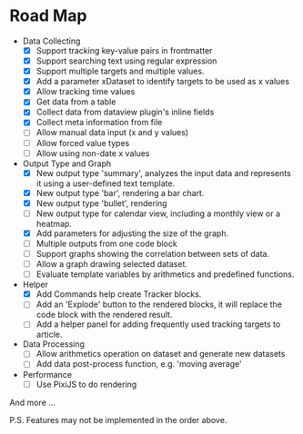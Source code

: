 # Road Map

- Data Collecting
    - [x] Support tracking key-value pairs in frontmatter
    - [x] Support searching text using regular expression
    - [x] Support multiple targets and multiple values.
    - [x] Add a parameter xDataset to identify targets to be used as x values
    - [x] Allow tracking time values
    - [x] Get data from a table
    - [x] Collect data from dataview plugin's inline fields
    - [x] Collect meta information from file
    - [ ] Allow manual data input (x and y values)
    - [ ] Allow forced value types
    - [ ] Allow using non-date x values
- Output Type and Graph
    - [x] New output type 'summary', analyzes the input data and represents it using a user-defined text template.
    - [x] New output type 'bar', rendering a bar chart.
    - [x] New output type 'bullet', rendering
    - [ ] New output type for calendar view, including a monthly view or a heatmap.
    - [x] Add parameters for adjusting the size of the graph.
    - [ ] Multiple outputs from one code block
    - [ ] Support graphs showing the correlation between sets of data.
    - [ ] Allow a graph drawing selected dataset.
    - [ ] Evaluate template variables by arithmetics and predefined functions.
- Helper
    - [x] Add Commands help create Tracker blocks.
    - [ ] Add an 'Explode' button to the rendered blocks, it will replace the code block with the rendered result.
    - [ ] Add a helper panel for adding frequently used tracking targets to article.
- Data Processing
    - [ ] Allow arithmetics operation on dataset and generate new datasets
    - [ ] Add data post-process function, e.g. 'moving average'
- Performance
    - [ ] Use PixiJS to do rendering

And more ...

P.S. Features may not be implemented in the order above.